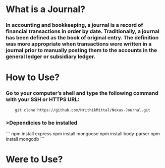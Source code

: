 <h1>What is a Journal?</h1>
<h3>In accounting and bookkeeping, a journal is a record of financial transactions in order by date. 
Traditionally, a journal has been defined as the book of original entry. The definition was more appropriate when transactions were
written in a journal prior to manually posting them to the accounts in the general ledger or subsidiary ledger.</h4>


<h1>How to Use?</h1>
<h3>Go to your computer’s shell and type the following command with your SSH or HTTPS URL:</h3>

```
    git clone https://github.com/HrithikMittal/Nexus-Journal.git
```
<h3> >Dependicies to be installed </h3>
```
    npm install express
    npm install mongoose
    npm install body-parser
    npm install mongodb
 ```
    

<h1>Were to Use?</h1>





